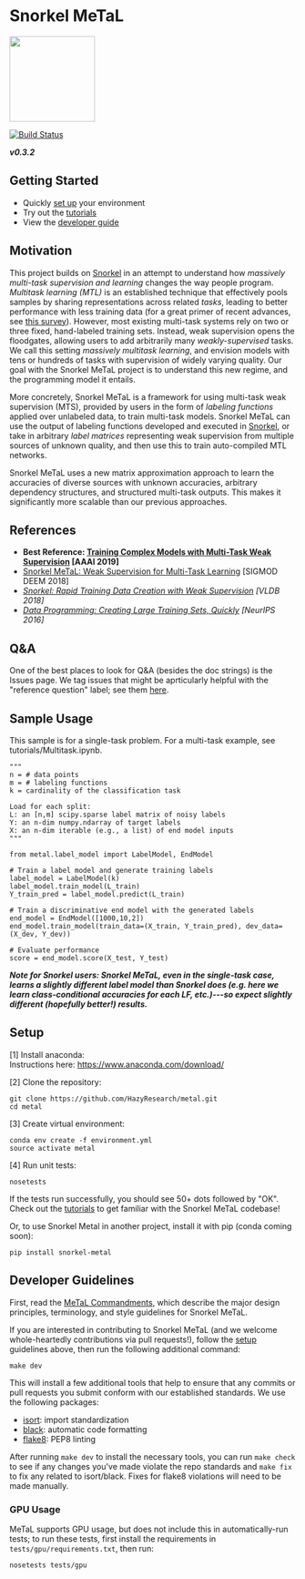 # Snorkel MeTaL

<img src="assets/logo_01.png" width="150"/>

[![Build Status](https://travis-ci.com/HazyResearch/metal.svg?branch=master)](https://travis-ci.com/HazyResearch/metal)

**_v0.3.2_**

## Getting Started
* Quickly [set up](#setup) your environment
* Try out the [tutorials](tutorials/)
* View the [developer guide](#developer-guidelines)

## Motivation
This project builds on [Snorkel](snorkel.stanford.edu) in an attempt to understand how _massively multi-task supervision and learning_ changes the way people program.
_Multitask learning (MTL)_ is an established technique that effectively pools samples by sharing representations across related _tasks_, leading to better performance with less training data (for a great primer of recent advances, see [this survey](https://arxiv.org/abs/1706.05098)).
However, most existing multi-task systems rely on two or three fixed, hand-labeled training sets.
Instead, weak supervision opens the floodgates, allowing users to add arbitrarily many _weakly-supervised_ tasks.
We call this setting _massively multitask learning_, and envision models with tens or hundreds of tasks with supervision of widely varying quality.
Our goal with the Snorkel MeTaL project is to understand this new regime, and the programming model it entails.

More concretely, Snorkel MeTaL is a framework for using multi-task weak supervision (MTS), provided by users in the form of _labeling functions_ applied over unlabeled data, to train multi-task models.
Snorkel MeTaL can use the output of labeling functions developed and executed in [Snorkel](snorkel.stanford.edu), or take in arbitrary _label matrices_ representing weak supervision from multiple sources of unknown quality, and then use this to train auto-compiled MTL networks.

Snorkel MeTaL uses a new matrix approximation approach to learn the accuracies of diverse sources with unknown accuracies, arbitrary dependency structures, and structured multi-task outputs.
This makes it significantly more scalable than our previous approaches.

## References
* **Best Reference: [Training Complex Models with Multi-Task Weak Supervision](https://arxiv.org/abs/1810.02840) [AAAI 2019]**
* [Snorkel MeTaL: Weak Supervision for Multi-Task Learning](https://ajratner.github.io/assets/papers/deem-metal-prototype.pdf) [SIGMOD DEEM 2018]
* _[Snorkel: Rapid Training Data Creation with Weak Supervision](https://arxiv.org/abs/1711.10160) [VLDB 2018]_
* _[Data Programming: Creating Large Training Sets, Quickly](https://arxiv.org/abs/1605.07723) [NeurIPS 2016]_

## Q&A
One of the best places to look for Q&A (besides the doc strings) is the Issues page.
We tag issues that might be aprticularly helpful with the "reference question" label; see them [here](https://github.com/HazyResearch/metal/issues?utf8=%E2%9C%93&q=is%3Aissue+label%3A%22reference+question%22).

## Sample Usage
This sample is for a single-task problem. 
For a multi-task example, see tutorials/Multitask.ipynb.

```
"""
n = # data points
m = # labeling functions
k = cardinality of the classification task

Load for each split: 
L: an [n,m] scipy.sparse label matrix of noisy labels
Y: an n-dim numpy.ndarray of target labels
X: an n-dim iterable (e.g., a list) of end model inputs
"""

from metal.label_model import LabelModel, EndModel

# Train a label model and generate training labels
label_model = LabelModel(k)
label_model.train_model(L_train)
Y_train_pred = label_model.predict(L_train)

# Train a discriminative end model with the generated labels
end_model = EndModel([1000,10,2])
end_model.train_model(train_data=(X_train, Y_train_pred), dev_data=(X_dev, Y_dev))

# Evaluate performance
score = end_model.score(X_test, Y_test)
```

**_Note for Snorkel users: Snorkel MeTaL, even in the single-task case, learns a slightly different label model than Snorkel does (e.g. here we learn class-conditional accuracies for each LF, etc.)---so expect slightly different (hopefully better!) results._**

## Setup
[1] Install anaconda:  
Instructions here: https://www.anaconda.com/download/

[2] Clone the repository:
```
git clone https://github.com/HazyResearch/metal.git
cd metal
```

[3] Create virtual environment:
```
conda env create -f environment.yml
source activate metal
```

[4] Run unit tests:
```
nosetests
```
If the tests run successfully, you should see 50+ dots followed by "OK".  
Check out the [tutorials](tutorials/) to get familiar with the Snorkel MeTaL codebase!

Or, to use Snorkel Metal in another project, install it with pip (conda coming soon):
```
pip install snorkel-metal
```

## Developer Guidelines
First, read the [MeTaL Commandments](https://github.com/HazyResearch/metal/blob/master/docs/metal_design.md), which describe the major design principles, terminology, and style guidelines for Snorkel MeTaL.

If you are interested in contributing to Snorkel MeTaL (and we welcome whole-heartedly contributions via pull requests!), follow the [setup](#setup) guidelines above, then run the following additional command:
```
make dev
```
This will install a few additional tools that help to ensure that any commits or pull requests you submit conform with our established standards. We use the following packages:
* [isort](https://github.com/timothycrosley/isort): import standardization
* [black](https://github.com/ambv/black): automatic code formatting
* [flake8](http://flake8.pycqa.org/en/latest/): PEP8 linting

After running `make dev` to install the necessary tools, you can run `make check` to see if any changes you've made violate the repo standards and `make fix` to fix any related to isort/black. Fixes for flake8 violations will need to be made manually.

### GPU Usage
MeTaL supports GPU usage, but does not include this in automatically-run tests; to run these tests, first install the requirements in `tests/gpu/requirements.txt`, then run:
```
nosetests tests/gpu
```
